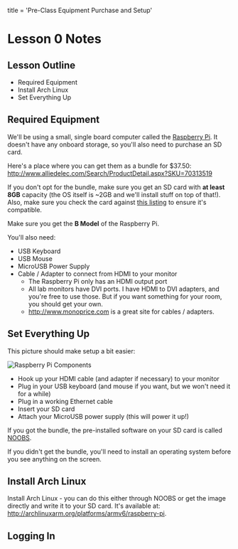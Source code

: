 title = 'Pre-Class Equipment Purchase and Setup'

# Lesson 0 Notes

## Lesson Outline

- Required Equipment
- Install Arch Linux
- Set Everything Up

## Required Equipment

We'll be using a small, single board computer called the
[Raspberry
Pi](http://en.wikipedia.org/wiki/Raspberry_Pi).  It
doesn't have any onboard storage, so you'll also need to
purchase an SD card.

Here's a place where you can get them as a bundle for $37.50: http://www.alliedelec.com/Search/ProductDetail.aspx?SKU=70313519

If you don't opt for the bundle, make sure you get an SD card with **at least
8GB** capacity (the OS itself is ~2GB and we'll install stuff on top of that!).
Also, make sure you check the card against [this
listing](http://elinux.org/RPi_SD_cards) to ensure it's compatible.

Make sure you get the **B Model** of the Raspberry Pi.

You'll also need:

- USB Keyboard
- USB Mouse
- MicroUSB Power Supply
- Cable / Adapter to connect from HDMI to your monitor
  - The Raspberry Pi only has an HDMI output port
  - All lab monitors have DVI ports.  I have HDMI to DVI
    adapters, and you're free to use those.  But if you
want something for your room, you should get your own.
  - http://www.monoprice.com is a great site for cables
    / adapters.

## Set Everything Up

This picture should make setup a bit easier:

![Raspberry Pi Components](res_pi_components.png)

- Hook up your HDMI cable (and adapter if necessary) to your monitor
- Plug in your USB keyboard (and mouse if you want, but we won't need it for a while)
- Plug in a working Ethernet cable
- Insert your SD card
- Attach your MicroUSB power supply (this will power it up!)

If you got the bundle, the pre-installed software on your SD card is called [NOOBS](http://www.raspberrypi.org/archives/tag/noobs).

If you didn't get the bundle, you'll need to install an operating system before you see anything on the screen.

## Install Arch Linux

Install Arch Linux - you can do this either through NOOBS or get the image directly and write it to your SD card.  It's available at:
http://archlinuxarm.org/platforms/armv6/raspberry-pi.

## Logging In
